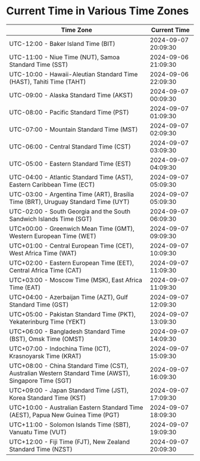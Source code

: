 # Current Time in Various Time Zones

| Time Zone | Current Time |
|-----------|--------------|
| UTC-12:00 - Baker Island Time (BIT) | 2024-09-07 20:09:30 |
| UTC-11:00 - Niue Time (NUT), Samoa Standard Time (SST) | 2024-09-06 21:09:30 |
| UTC-10:00 - Hawaii-Aleutian Standard Time (HAST), Tahiti Time (TAHT) | 2024-09-06 22:09:30 |
| UTC-09:00 - Alaska Standard Time (AKST) | 2024-09-07 00:09:30 |
| UTC-08:00 - Pacific Standard Time (PST) | 2024-09-07 01:09:30 |
| UTC-07:00 - Mountain Standard Time (MST) | 2024-09-07 02:09:30 |
| UTC-06:00 - Central Standard Time (CST) | 2024-09-07 03:09:30 |
| UTC-05:00 - Eastern Standard Time (EST) | 2024-09-07 04:09:30 |
| UTC-04:00 - Atlantic Standard Time (AST), Eastern Caribbean Time (ECT) | 2024-09-07 05:09:30 |
| UTC-03:00 - Argentina Time (ART), Brasília Time (BRT), Uruguay Standard Time (UYT) | 2024-09-07 05:09:30 |
| UTC-02:00 - South Georgia and the South Sandwich Islands Time (SGT) | 2024-09-07 06:09:30 |
| UTC±00:00 - Greenwich Mean Time (GMT), Western European Time (WET) | 2024-09-07 09:09:30 |
| UTC+01:00 - Central European Time (CET), West Africa Time (WAT) | 2024-09-07 10:09:30 |
| UTC+02:00 - Eastern European Time (EET), Central Africa Time (CAT) | 2024-09-07 11:09:30 |
| UTC+03:00 - Moscow Time (MSK), East Africa Time (EAT) | 2024-09-07 11:09:30 |
| UTC+04:00 - Azerbaijan Time (AZT), Gulf Standard Time (GST) | 2024-09-07 12:09:30 |
| UTC+05:00 - Pakistan Standard Time (PKT), Yekaterinburg Time (YEKT) | 2024-09-07 13:09:30 |
| UTC+06:00 - Bangladesh Standard Time (BST), Omsk Time (OMST) | 2024-09-07 14:09:30 |
| UTC+07:00 - Indochina Time (ICT), Krasnoyarsk Time (KRAT) | 2024-09-07 15:09:30 |
| UTC+08:00 - China Standard Time (CST), Australian Western Standard Time (AWST), Singapore Time (SGT) | 2024-09-07 16:09:30 |
| UTC+09:00 - Japan Standard Time (JST), Korea Standard Time (KST) | 2024-09-07 17:09:30 |
| UTC+10:00 - Australian Eastern Standard Time (AEST), Papua New Guinea Time (PGT) | 2024-09-07 18:09:30 |
| UTC+11:00 - Solomon Islands Time (SBT), Vanuatu Time (VUT) | 2024-09-07 19:09:30 |
| UTC+12:00 - Fiji Time (FJT), New Zealand Standard Time (NZST) | 2024-09-07 20:09:30 |
